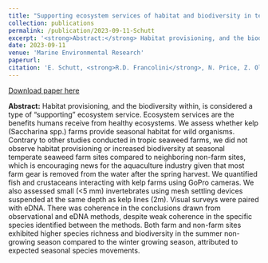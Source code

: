```yaml
---
title: "Supporting ecosystem services of habitat and biodiversity in temperate seaweed (Saccharina spp.) farms"
collection: publications
permalink: /publication/2023-09-11-Schutt
excerpt: '<strong>Abstract:</strong> Habitat provisioning, and the biodiversity within, is considered a type of “supporting” ecosystem service. Ecosystem services are the benefits humans receive from healthy...' 
date: 2023-09-11
venue: 'Marine Environmental Research'
paperurl: 
citation: 'E. Schutt, <strong>R.D. Francolini</strong>, N. Price, Z. Olson, C.J. Byron. (2023) Supporting ecosystem services of habitat and biodiversity in temperate seaweed (Saccharina spp.) farms. Marine Environmental Research. Volume 191, doi: 10.1016/j.marenvres.2023.106162.'
---
```


[Download paper here](http://rfrancolini.github.io/files/Schutt2023.pdf)

**Abstract:** Habitat provisioning, and the biodiversity within, is considered a type of “supporting” ecosystem service. Ecosystem services are the benefits humans receive from healthy ecosystems. We assess whether kelp (Saccharina spp.) farms provide seasonal habitat for wild organisms. Contrary to other studies conducted in tropic seaweed farms, we did not observe habitat provisioning or increased biodiversity at seasonal temperate seaweed farm sites compared to neighboring non-farm sites, which is encouraging news for the aquaculture industry given that most farm gear is removed from the water after the spring harvest. We quantified fish and crustaceans interacting with kelp farms using GoPro cameras. We also assessed small (<5 mm) invertebrates using mesh settling devices suspended at the same depth as kelp lines (2m). Visual surveys were paired with eDNA. There was coherence in the conclusions drawn from observational and eDNA methods, despite weak coherence in the specific species identified between the methods. Both farm and non-farm sites exhibited higher species richness and biodiversity in the summer non-growing season compared to the winter growing season, attributed to expected seasonal species movements. 

